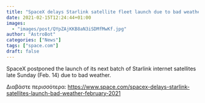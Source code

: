 ```yaml
---
title: "SpaceX delays Starlink satellite fleet launch due to bad weather"
date: 2021-02-15T12:24:44+01:00
images:
  - "images/post/QYpZAjKKB8aN3iSDMfMwKf.jpg"
author: "AstroBot"
categories: ["News"]
tags: ["space.com"]
draft: false
---
```


SpaceX postponed the launch of its next batch of Starlink internet satellites late Sunday (Feb. 14) due to bad weather. 

Διαβάστε περισσότερα: https://www.space.com/spacex-delays-starlink-satellites-launch-bad-weather-february-2021
